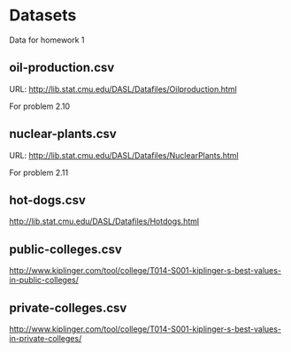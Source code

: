 # Datasets

Data for homework 1

## oil-production.csv

URL: http://lib.stat.cmu.edu/DASL/Datafiles/Oilproduction.html

For problem 2.10

## nuclear-plants.csv

URL: http://lib.stat.cmu.edu/DASL/Datafiles/NuclearPlants.html

For problem 2.11

## hot-dogs.csv

http://lib.stat.cmu.edu/DASL/Datafiles/Hotdogs.html

## public-colleges.csv

http://www.kiplinger.com/tool/college/T014-S001-kiplinger-s-best-values-in-public-colleges/

## private-colleges.csv

http://www.kiplinger.com/tool/college/T014-S001-kiplinger-s-best-values-in-private-colleges/

